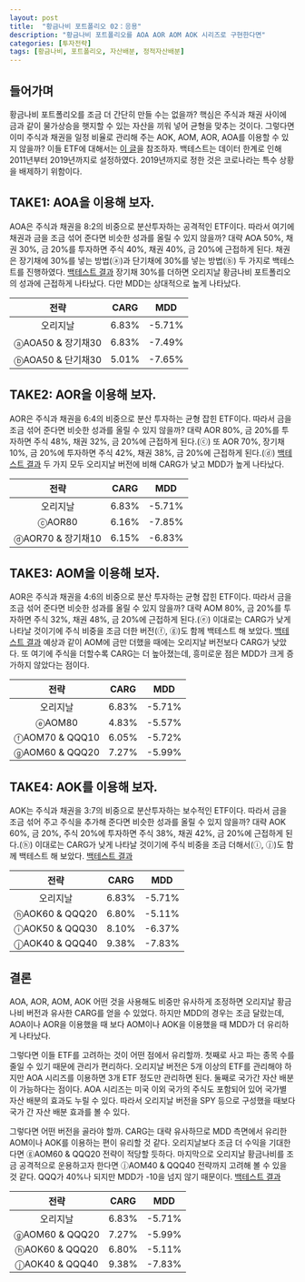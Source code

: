 ```yaml
---
layout: post
title:  "황금나비 포트폴리오 02：응용"
description: "황금나비 포트폴리오를 AOA AOR AOM AOK 시리즈로 구현한다면"
categories: [투자전략]
tags: [황금나비, 포트폴리오, 자산배분, 정적자산배분]
---
```


## 들어가며

황금나비 포트폴리오를 조금 더 간단히 만들 수는 없을까? 핵심은 주식과 채권 사이에 금과 같이 물가상승을 햇지할 수 있는 자산을 끼워 넣어 균형을 맞추는 것이다. 그렇다면 이미 주식과 채권을 일정 비율로 관리해 주는 AOK, AOM, AOR, AOA를 이용할 수 있지 않을까? 이들 ETF에 대해서는 [이 글](https://strikebell.tistory.com/68)을 참조하자. 백테스트는 데이터 한계로 인해 2011년부터 2019년까지로 설정하였다. 2019년까지로 정한 것은 코로나라는 특수 상황을 배제하기 위함이다. 

## TAKE1: AOA을 이용해 보자. 

AOA은 주식과 채권을 8:2의 비중으로 분산투자하는 공격적인 ETF이다. 따라서 여기에 채권과 금을 조금 섞어 준다면 비슷한 성과를 올릴 수 있지 않을까? 대략 AOA 50%, 채권 30%, 금 20%를 투자하면 주식 40%, 채권 40%, 금 20%에 근접하게 된다. 채권은 장기채에 30%를 넣는 방법(ⓐ)과 단기채에 30%를 넣는 방법(ⓑ) 두 가지로 백테스트를 진행하였다. [백테스트 결과](https://www.portfoliovisualizer.com/backtest-portfolio?s=y&timePeriod=4&startYear=1985&firstMonth=1&endYear=2019&lastMonth=12&calendarAligned=true&includeYTD=false&initialAmount=10000&annualOperation=0&annualAdjustment=0&inflationAdjusted=true&annualPercentage=0.0&frequency=4&rebalanceType=1&absoluteDeviation=5.0&relativeDeviation=25.0&leverageType=0&leverageRatio=0.0&debtAmount=0&debtInterest=0.0&maintenanceMargin=25.0&leveragedBenchmark=false&reinvestDividends=true&showYield=false&showFactors=false&factorModel=3&portfolioNames=false&portfolioName1=Portfolio+1&portfolioName2=Portfolio+2&portfolioName3=Portfolio+3&symbol1=AOA&allocation1_2=50&allocation1_3=50&symbol3=SPY&allocation3_1=20&symbol4=VBR&allocation4_1=20&symbol6=VGLT&allocation6_1=20&allocation6_2=30&allocation6_3=0&symbol7=VGSH&allocation7_1=20&allocation7_2=0&allocation7_3=30&symbol8=SCHD&symbol9=GLD&allocation9_1=20&allocation9_2=20&allocation9_3=20&symbol10=TIP) 장기채 30%를 더하면 오리지날 황금나비 포트폴리오의 성과에 근접하게 나타났다. 다만 MDD는 상대적으로 높게 나타났다. 

| 전략 | CARG  | MDD  |
|:---:|:-----:|:----:|
| 오리지날  | 6.83%  | -5.71%  |
| ⓐAOA50 & 장기채30  | 6.83%  | -7.49% |
| ⓑAOA50 & 단기채30  | 5.01%  |  -7.65% |

## TAKE2: AOR을 이용해 보자. 

AOR은 주식과 채권을 6:4의 비중으로 분산 투자하는 균형 잡힌 ETF이다. 따라서 금을 조금 섞어 준다면 비슷한 성과를 올릴 수 있지 않을까? 대략 AOR 80%, 금 20%를 투자하면 주식 48%, 채권 32%, 금 20%에 근접하게 된다.(ⓒ) 또 AOR 70%, 장기채 10%, 금 20%에 투자하면 주식 42%, 채권 38%, 금 20%에 근접하게 된다.(ⓓ) [백테스트 결과](https://www.portfoliovisualizer.com/backtest-portfolio?s=y&timePeriod=4&startYear=1985&firstMonth=1&endYear=2019&lastMonth=12&calendarAligned=true&includeYTD=false&initialAmount=10000&annualOperation=0&annualAdjustment=0&inflationAdjusted=true&annualPercentage=0.0&frequency=4&rebalanceType=1&absoluteDeviation=5.0&relativeDeviation=25.0&leverageType=0&leverageRatio=0.0&debtAmount=0&debtInterest=0.0&maintenanceMargin=25.0&leveragedBenchmark=false&reinvestDividends=true&showYield=false&showFactors=false&factorModel=3&portfolioNames=false&portfolioName1=Portfolio+1&portfolioName2=Portfolio+2&portfolioName3=Portfolio+3&symbol1=AOR&allocation1_2=80&allocation1_3=70&symbol3=SPY&allocation3_1=20&symbol4=VBR&allocation4_1=20&symbol6=VGLT&allocation6_1=20&allocation6_3=10&symbol7=VGSH&allocation7_1=20&symbol8=SCHD&symbol9=GLD&allocation9_1=20&allocation9_2=20&allocation9_3=20&symbol10=TIP) 두 가지 모두 오리지날 버전에 비해 CARG가 낮고 MDD가 높게 나타났다. 

| 전략 | CARG  | MDD  |
|:---:|:-----:|:----:|
| 오리지날  | 6.83%  | -5.71%  |
| ⓒAOR80 | 6.16%  | -7.85% |
| ⓓAOR70 & 장기채10 | 6.15%  | -6.83% |

## TAKE3: AOM을 이용해 보자. 

AOR은 주식과 채권을 4:6의 비중으로 분산 투자하는 균형 잡힌 ETF이다. 따라서 금을 조금 섞어 준다면 비슷한 성과를 올릴 수 있지 않을까? 대략 AOM 80%, 금 20%를 투자하면 주식 32%, 채권 48%, 금 20%에 근접하게 된다.(ⓔ) 이대로는 CARG가 낮게 나타날 것이기에 주식 비중을 조금 더한 버전(ⓕ, ⓖ)도 함께 백테스트 해 보았다. [백테스트 결과](https://www.portfoliovisualizer.com/backtest-portfolio?s=y&timePeriod=4&startYear=2011&firstMonth=1&endYear=2019&lastMonth=12&calendarAligned=true&includeYTD=false&initialAmount=10000&annualOperation=0&annualAdjustment=0&inflationAdjusted=true&annualPercentage=0.0&frequency=4&rebalanceType=1&absoluteDeviation=5.0&relativeDeviation=25.0&leverageType=0&leverageRatio=0.0&debtAmount=0&debtInterest=0.0&maintenanceMargin=25.0&leveragedBenchmark=false&reinvestDividends=true&showYield=false&showFactors=false&factorModel=3&portfolioNames=false&portfolioName1=Portfolio+1&portfolioName2=Portfolio+2&portfolioName3=Portfolio+3&symbol1=AOM&allocation1_1=80&allocation1_2=70&allocation1_3=60&symbol3=SPY&symbol4=VBR&symbol5=QQQ&allocation5_2=10&allocation5_3=20&symbol6=VGLT&symbol7=VGSH&symbol8=SCHD&symbol9=GLD&allocation9_1=20&allocation9_2=20&allocation9_3=20&symbol10=TIP) 예상과 같이 AOM에 금만 더했을 때에는 오리지날 버전보다 CARG가 낮았다. 또 여기에 주식을 더할수록 CARG는 더 높아졌는데, 흥미로운 점은 MDD가 크게 증가하지 않았다는 점이다. 

| 전략 | CARG  | MDD  |
|:---:|:-----:|:----:|
| 오리지날  | 6.83%  | -5.71%  |
| ⓔAOM80 | 4.83%  | -5.57% |
| ⓕAOM70 & QQQ10 | 6.05%  | -5.72% |
| ⓖAOM60 & QQQ20 | 7.27%  | -5.99% |

## TAKE4: AOK를 이용해 보자. 

AOK는 주식과 채권을 3:7의 비중으로 분산투자하는 보수적인 ETF이다. 따라서 금을 조금 섞어 주고 주식을 추가해 준다면 비슷한 성과를 올릴 수 있지 않을까? 대략 AOK 60%, 금 20%, 주식 20%에 투자하면 주식 38%, 채권 42%, 금 20%에 근접하게 된다.(ⓗ) 이대로는 CARG가 낮게 나타날 것이기에 주식 비중을 조금 더해서(ⓘ, ⓙ)도 함께 백테스트 해 보았다. [백테스트 결과](https://www.portfoliovisualizer.com/backtest-portfolio?s=y&timePeriod=4&startYear=2011&firstMonth=1&endYear=2019&lastMonth=12&calendarAligned=true&includeYTD=false&initialAmount=10000&annualOperation=0&annualAdjustment=0&inflationAdjusted=true&annualPercentage=0.0&frequency=4&rebalanceType=1&absoluteDeviation=5.0&relativeDeviation=25.0&leverageType=0&leverageRatio=0.0&debtAmount=0&debtInterest=0.0&maintenanceMargin=25.0&leveragedBenchmark=false&reinvestDividends=true&showYield=false&showFactors=false&factorModel=3&portfolioNames=false&portfolioName1=Portfolio+1&portfolioName2=Portfolio+2&portfolioName3=Portfolio+3&symbol1=AOK&allocation1_1=60&allocation1_2=50&allocation1_3=40&symbol3=SPY&symbol4=VBR&symbol5=QQQ&allocation5_1=20&allocation5_2=30&allocation5_3=40&symbol6=VGLT&symbol7=VGSH&symbol8=SCHD&symbol9=GLD&allocation9_1=20&allocation9_2=20&allocation9_3=20&symbol10=TIP)

| 전략 | CARG  | MDD  |
|:---:|:-----:|:----:|
| 오리지날  | 6.83%  | -5.71%  |
| ⓗAOK60 & QQQ20 | 6.80%  | -5.11% |
| ⓘAOK50 & QQQ30 | 8.10%  | -6.37% |
| ⓙAOK40 & QQQ40 | 9.38%  | -7.83% |



## 결론

AOA, AOR, AOM, AOK 어떤 것을 사용해도 비중만 유사하게 조정하면 오리지날 황금나비 버전과 유사한 CARG를 얻을 수 있었다. 하지만 MDD의 경우는 조금 달랐는데, AOA이나 AOR을 이용했을 때 보다 AOM이나 AOK을 이용했을 때 MDD가 더 유리하게 나타났다. 

그렇다면 이들 ETF를 고려하는 것이 어떤 점에서 유리할까. 첫째로 사고 파는 종목 수를 줄일 수 있기 때문에 관리가 편리하다. 오리지날 버전은 5개 이상의 ETF를 관리해야 하지만 AOA 시리즈를 이용하면 3개 ETF 정도만 관리하면 된다. 둘째로 국가간 자산 배분이 가능하다는 점이다. AOA 시리즈는 미국 이외 국가의 주식도 포함되어 있어 국가별 자산 배분의 효과도 누릴 수 있다. 따라서 오리지날 버전을 SPY 등으로 구성했을 때보다 국가 간 자산 배분 효과를 볼 수 있다. 

그렇다면 어떤 버전을 골라야 할까. CARG는 대략 유사하므로 MDD 측면에서 유리한 AOM이나 AOK를 이용하는 편이 유리할 것 같다. 오리지날보다 조금 더 수익을 기대한다면 ⓖAOM60 & QQQ20 전략이 적당할 듯하다. 마지막으로 오리지날 황금나비를 조금 공격적으로 운용하고자 한다면 ⓙAOM40 & QQQ40 전략까지 고려해 볼 수 있을 것 같다. QQQ가 40%나 되지만 MDD가 -10을 넘지 않기 때문이다. [백테스트 결과](https://www.portfoliovisualizer.com/backtest-portfolio?s=y&timePeriod=4&startYear=2011&firstMonth=1&endYear=2019&lastMonth=12&calendarAligned=true&includeYTD=false&initialAmount=10000&annualOperation=0&annualAdjustment=0&inflationAdjusted=true&annualPercentage=0.0&frequency=4&rebalanceType=1&absoluteDeviation=5.0&relativeDeviation=25.0&leverageType=0&leverageRatio=0.0&debtAmount=0&debtInterest=0.0&maintenanceMargin=25.0&leveragedBenchmark=false&reinvestDividends=true&showYield=false&showFactors=false&factorModel=3&portfolioNames=false&portfolioName1=Portfolio+1&portfolioName2=Portfolio+2&portfolioName3=Portfolio+3&symbol1=AOM&allocation1_1=60&symbol2=AOK&allocation2_2=60&allocation2_3=40&symbol3=SPY&symbol4=VBR&symbol5=QQQ&allocation5_1=20&allocation5_2=20&allocation5_3=40&symbol6=VGLT&symbol7=VGSH&symbol8=SCHD&symbol9=GLD&allocation9_1=20&allocation9_2=20&allocation9_3=20&symbol10=TIP)

| 전략 | CARG  | MDD  |
|:---:|:-----:|:----:|
| 오리지날  | 6.83%  | -5.71%  |
| ⓖAOM60 & QQQ20 | 7.27%  | -5.99% |
| ⓗAOK60 & QQQ20 | 6.80%  | -5.11% |
| ⓙAOK40 & QQQ40 | 9.38%  | -7.83% |